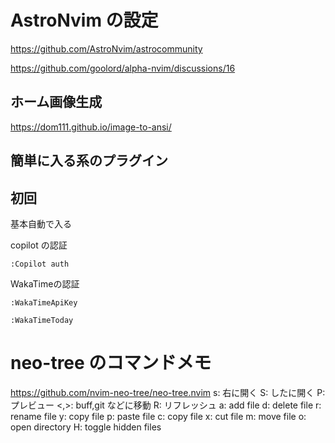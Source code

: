 # AstroNvim の設定

https://github.com/AstroNvim/astrocommunity

https://github.com/goolord/alpha-nvim/discussions/16

## ホーム画像生成

https://dom111.github.io/image-to-ansi/

## 簡単に入る系のプラグイン

## 初回

基本自動で入る

copilot の認証

```
:Copilot auth
```

WakaTimeの認証

```
:WakaTimeApiKey
```

```
:WakaTimeToday
```

# neo-tree のコマンドメモ

https://github.com/nvim-neo-tree/neo-tree.nvim
s: 右に開く
S: したに開く
P: プレビュー
<,>: buff,git などに移動
R: リフレッシュ
a: add file
d: delete file
r: rename file
y: copy file
p: paste file
c: copy file
x: cut file
m: move file
o: open directory
H: toggle hidden files
